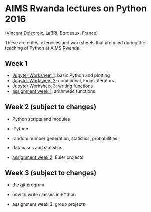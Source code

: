 AIMS Rwanda lectures on Python 2016
===================================
([Vincent Delecroix](http://www.labri.fr/perso/vdelecro/), LaBRI, Bordeaux, France)

These are notes, exercises and worksheets that are used during the teaching of Python
at AIMS Rwanda.

Week 1
------

- [Jupyter Worksheet 1](http://nbviewer.jupyter.org/github/videlec/aims-python-rwanda-2016/blob/master/worksheets/worksheet1.ipynb): basic Python and plotting
- [Jupyter Worksheet 2](http://nbviewer.jupyter.org/github/videlec/aims-python-rwanda-2016/blob/master/worksheets/worksheet2.ipynb): conditional, loops, iterators
- [Jupyter Worksheet 3](http://nbviewer.jupyter.org/github/videlec/aims-python-rwanda-2016/blob/master/worksheets/worksheet3.ipynb): writing functions
- [assignment week 1](https://github.com/videlec/aims-python-rwanda-2016/raw/master/assignment/arith.pdf): arithmetic functions

Week 2 (subject to changes)
---------------------------

- Python scripts and modules
- IPython
- random number generation, statistics, probabilities
- databases and statistics

- [assignment week 2](https://github.com/videlec/pyeuler): Euler projects

Week 3 (subject to changes)
---------------------------

- the [git](https://git-scm.com/book/en) program
- how to write classes in PYthon

- assignment week 3: group projects
